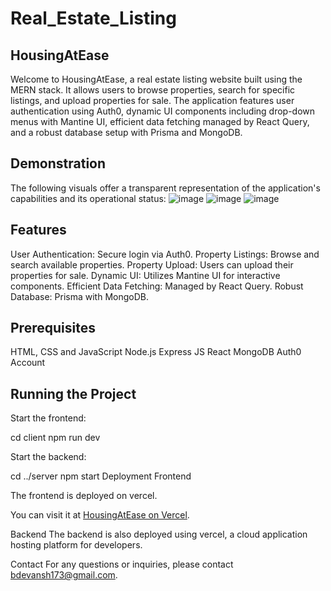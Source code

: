 # Real_Estate_Listing

## HousingAtEase
Welcome to HousingAtEase, a real estate listing website built using the MERN stack. It allows users to browse properties, search for specific listings, and upload properties for sale. The application features user authentication using Auth0, dynamic UI components including drop-down menus with Mantine UI, efficient data fetching managed by React Query, and a robust database setup with Prisma and MongoDB.


## Demonstration
The following visuals offer a transparent representation of the application's capabilities and its operational status:
![image](https://github.com/user-attachments/assets/740e10e1-8037-4c93-92b4-4bf49b2a8cd7)
![image](https://github.com/user-attachments/assets/e4d09c07-5bc1-482a-9531-cf07640cdee1)
![image](https://github.com/user-attachments/assets/56690bf4-a246-419b-8634-cfc0f7ad2c65)



## Features
User Authentication: Secure login via Auth0.
Property Listings: Browse and search available properties.
Property Upload: Users can upload their properties for sale.
Dynamic UI: Utilizes Mantine UI for interactive components.
Efficient Data Fetching: Managed by React Query.
Robust Database: Prisma with MongoDB.


## Prerequisites
HTML, CSS and JavaScript
Node.js
Express JS
React
MongoDB
Auth0 Account

## Running the Project
Start the frontend:

cd client
npm run dev


Start the backend:

cd ../server
npm start
Deployment
Frontend

The frontend is deployed on vercel.

You can visit it at [HousingAtEase on Vercel]([url](https://real-estate-listing-project-ten.vercel.app/)).

Backend
The backend is also deployed using vercel, a cloud application hosting platform for developers.

Contact
For any questions or inquiries, please contact bdevansh173@gmail.com.
